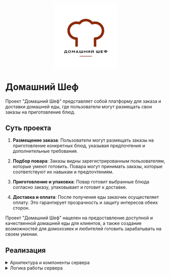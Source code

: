 <div id="header" align="center">
  <img src="/logo.png" width="200"/>
</div>
  
# Домашний Шеф

Проект "Домашний Шеф" представляет собой платформу для заказа и доставки домашней еды, где пользователи могут размещать свои заказы на приготовление блюд.

## Суть проекта

1. **Размещение заказа**: Пользователи могут размещать заказы на приготовление конкретных блюд, указывая предпочтения и дополнительные требования.

2. **Подбор повара**: Заказы видны зарегистрированным пользователям, которые умеют готовить. Повара могут принимать заказы, которые соответствуют их навыкам и предпочтениям.

3. **Приготовление и упаковка**: Повар готовит выбранные блюда согласно заказу, упаковывает и готовит к доставке.

4. **Доставка и оплата**: После получения еды заказчик осуществляет оплату. Это гарантирует прозрачность и защиту интересов обеих сторон.

Проект "Домашний Шеф" нацелен на предоставление доступной и качественной домашней еды для клиентов, а также создание возможностей для домохозяек и любителей готовить зарабатывать на своем умении.

## Реализация

<details> 
<summary> Архитектура и компоненты сервера </summary>


1. **API сервер (FastAPI)**
   - **Регистрация и авторизация**: Пользователи могут зарегистрироваться и войти в систему. Разделение на типы пользователей: заказчик и повар.
   - **Создание заказа**: Заказчики могут создавать заказы, указывая детали блюда, предпочтительное время доставки и другую информацию.
   - **Просмотр и отклик на заказ**: Повар может просматривать доступные заказы и откликаться на них.
   - **Управление заказами**: Заказчики могут отслеживать статус своих заказов, а повара — управлять принятыми заказами.

2. **База данных (PostgreSQL)**

   - **Пользователи**: Таблицы для хранения информации о пользователях (регистрация, авторизация, типы пользователей).
   - **Заказы**: Таблицы для хранения информации о заказах (детали блюда, статус, заказчик, повар).
   - **Токены**: Таблицы для хранения токенов авторизации пользователей.

3. **Сообщения и асинхронная обработка (Kafka)**

   - **Очередь заказов**: Использование Kafka для обработки заказов и уведомлений (например, новые заказы, отклики поваров).
   - **Уведомления**: Асинхронные уведомления пользователям о статусах заказов (создан, принят, готов, доставлен) через Telegram-бота.

4. **Контейнеризация и развертывание (Docker)**

   - **API сервер**: Контейнеризация FastAPI приложения.
   - **База данных**: Контейнеризация PostgreSQL.
   - **Telegram-bot**: Контейнеризация Telegram-бота.
   - **Kafka**: Контейнеризация Kafka брокера и необходимых компонентов.
   - **Оркестрация**: Использование Docker Compose для управления контейнерами и их зависимостями.
</details>

<details> 
<summary> Логика работы сервера </summary>

1. **Регистрация и авторизация**

   - Пользователь регистрируется на платформе, указывая свои данные и выбирая тип пользователя (заказчик или повар).
   - Данные пользователя сохраняются в PostgreSQL.
   - Пользователь авторизуется и получает токен доступа для дальнейших действий.

2. **Создание заказа**

   - Заказчик создает новый заказ через API, указывая детали блюда, предпочтительное время доставки и другую информацию.
   - Данные заказа сохраняются в PostgreSQL и отправляются в очередь Kafka для обработки.
   - Telegram-бот принимает сообщение от Kafka и высылает уведомление заказчику.
    
3. **Просмотр и отклик на заказ**

   - Повар просматривает доступные заказы через API.
   - Повар откликается на интересующий заказ, и его отклик сохраняется в PostgreSQL.
   - Заказчик получает уведомление о новых откликах через Kafka и Telegram-бота.

4. **Управление заказами**

   - Повар обновляет статус заказа (готовится, готов, доставлен) через API.
   - Заказчик получает уведомления о каждом изменении статуса через Kafka и Telegram-бота.

</details>
